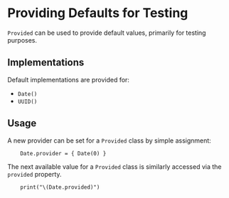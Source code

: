 # Providing Defaults for Testing

``Provided`` can be used to provide default values, primarily for testing purposes.

## Implementations

Default implementations are provided for:

- `Date()`
- `UUID()`

## Usage

A new provider can be set for a ``Provided`` class by simple assignment:

```
    Date.provider = { Date(0) }
```

The next available value for a ``Provided`` class is similarly accessed via the `provided` property.

```
    print("\(Date.provided)")
```
